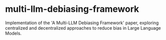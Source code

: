 # multi-llm-debiasing-framework
Implementation of the 'A Multi-LLM Debiasing Framework' paper, exploring centralized and decentralized approaches to reduce bias in Large Language Models.
